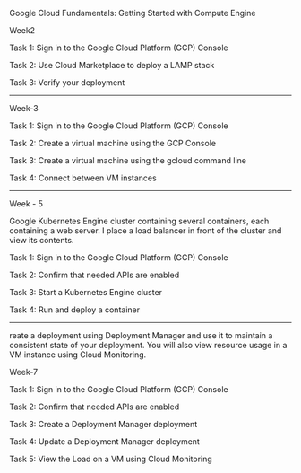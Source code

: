 Google Cloud Fundamentals: Getting Started with Compute Engine

Week2

Task 1: Sign in to the Google Cloud Platform (GCP) Console

Task 2: Use Cloud Marketplace to deploy a LAMP stack

Task 3: Verify your deployment

--------------------------------------------------------------------------------------------------------------------------------------------------------------------------------------

Week-3

Task 1: Sign in to the Google Cloud Platform (GCP) Console

Task 2: Create a virtual machine using the GCP Console

Task 3: Create a virtual machine using the gcloud command line

Task 4: Connect between VM instances

--------------------------------------------------------------------------------------------------------------------------------------------------------------------------------------

Week - 5

Google Kubernetes Engine cluster containing several containers, each containing a web server. I place a load balancer in front of the cluster and view its contents.

Task 1: Sign in to the Google Cloud Platform (GCP) Console

Task 2: Confirm that needed APIs are enabled

Task 3: Start a Kubernetes Engine cluster

Task 4: Run and deploy a container

-------------------------------------------------------------------------------------------------------------------------------------------------------------------------------------
reate a deployment using Deployment Manager and use it to maintain a consistent state of your deployment. You will also view resource usage in a VM instance using Cloud Monitoring.

Week-7

Task 1: Sign in to the Google Cloud Platform (GCP) Console

Task 2: Confirm that needed APIs are enabled

Task 3: Create a Deployment Manager deployment

Task 4: Update a Deployment Manager deployment

Task 5: View the Load on a VM using Cloud Monitoring
